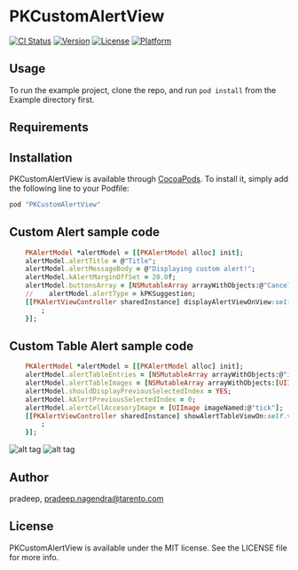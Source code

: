 # PKCustomAlertView

[![CI Status](http://img.shields.io/travis/pradeep/PKCustomAlertView.svg?style=flat)](https://travis-ci.org/pradeep/PKCustomAlertView)
[![Version](https://img.shields.io/cocoapods/v/PKCustomAlertView.svg?style=flat)](http://cocoapods.org/pods/PKCustomAlertView)
[![License](https://img.shields.io/cocoapods/l/PKCustomAlertView.svg?style=flat)](http://cocoapods.org/pods/PKCustomAlertView)
[![Platform](https://img.shields.io/cocoapods/p/PKCustomAlertView.svg?style=flat)](http://cocoapods.org/pods/PKCustomAlertView)

## Usage

To run the example project, clone the repo, and run `pod install` from the Example directory first.

## Requirements

## Installation

PKCustomAlertView is available through [CocoaPods](http://cocoapods.org). To install
it, simply add the following line to your Podfile:

```ruby
pod "PKCustomAlertView"
```
## Custom Alert sample code
```ruby
    PKAlertModel *alertModel = [[PKAlertModel alloc] init];
    alertModel.alertTitle = @"Title";
    alertModel.alertMessageBody = @"Displaying custom alert!";
    alertModel.kAlertMarginOffSet = 20.0f;
    alertModel.buttonsArray = [NSMutableArray arrayWithObjects:@"Cancel", @"OK", nil];
    //    alertModel.alertType = kPKSuggestion;
    [[PKAlertViewController sharedInstance] displayAlertViewOnView:self.view withModel:alertModel andCallBack:^(id sender) {
        ;
    }];
```
## Custom Table Alert sample code
```ruby
    PKAlertModel *alertModel = [[PKAlertModel alloc] init];
    alertModel.alertTableEntries = [NSMutableArray arrayWithObjects:@"iOS",@"Android", @"Blackberry", @"Windows", nil];
    alertModel.alertTableImages = [NSMutableArray arrayWithObjects:[UIImage imageNamed:@"ios"], [UIImage imageNamed:@"android"],     [UIImage imageNamed:@"blackberry"],[UIImage imageNamed:@"windows"], nil];
    alertModel.shouldDisplayPreviousSelectedIndex = YES;
    alertModel.kAlertPreviousSelectedIndex = 0;
    alertModel.alertCellAccesoryImage = [UIImage imageNamed:@"tick"];
    [[PKAlertViewController sharedInstance] showAlertTableViewOn:self.view withModel:alertModel onCompletion:^(id sender) {
        ;
    }];
```
![alt tag](http://s28.postimg.org/xyf6sev7h/Simulator_Screen_Shot_Oct_16_2015_2_51_45_PM.png)
![alt tag](http://s17.postimg.org/du1748a3j/Simulator_Screen_Shot_Oct_16_2015_3_40_32_PM.png)

## Author

pradeep, pradeep.nagendra@tarento.com

## License

PKCustomAlertView is available under the MIT license. See the LICENSE file for more info.
